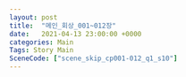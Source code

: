 ```yaml
---
layout: post
title:  "메인_회상_001~012장"
date:   2021-04-13 23:00:00 +0000
categories: Main
Tags: Story Main
SceneCode: ["scene_skip_cp001-012_q1_s10"]
---
```

